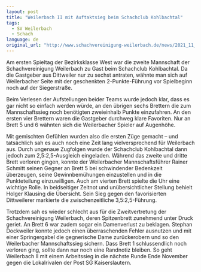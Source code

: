 ```yaml
---
layout: post
title: "Weilerbach II mit Auftaktsieg beim Schachclub Kohlbachtal"
tags:
  - SV Weilerbach
  - Schach
language: de
original_url: "http://www.schachvereinigung-weilerbach.de/news/2021_11_07.html"
---
```


Am ersten Spieltag der Bezirksklasse West war die zweite Mannschaft der Schachvereinigung Weilerbach zu Gast beim Schachclub Kohlbachtal. Da die Gastgeber aus Dittweiler nur zu sechst antraten, wähnte man sich auf Weilerbacher Seite mit der geschenkten 2-Punkte-Führung vor Spielbeginn noch auf der Siegerstraße.

<!--more-->

Beim Verlesen der Aufstellungen beider Teams wurde jedoch klar, dass es gar nicht so einfach werden würde, an den übrigen sechs Brettern die zum Mannschaftssieg noch benötigten zweieinhalb Punkte einzufahren. An den ersten vier Brettern waren die Gastgeber durchweg klare Favoriten. Nur an Brett 5 und 6 wähnten sich die Weilerbacher Spieler auf Augenhöhe.

Mit gemischten Gefühlen wurden also die ersten Züge gemacht – und tatsächlich sah es auch noch eine Zeit lang vielversprechend für Weilerbach aus. Durch ungenaue Zugfolgen wurde der Schachclub Kohlbachtal dann jedoch zum 2,5:2,5-Ausgleich eingeladen. Während das zweite und dritte Brett verloren gingen, konnte der Weilerbacher Mannschaftsführer Rainer Schmitt seinen Gegner an Brett 5 bei schwindender Bedenkzeit überzeugen, seine Gewinnbemühungen einzustellen und in die Punkteteilung einzuwilligen. Auch am vierten Brett spielte die Uhr eine wichtige Rolle. In beidseitiger Zeitnot und unübersichtlicher Stellung behielt Holger Klausing die Übersicht. Sein Sieg gegen den favorisierten Dittweilerer markierte die zwischenzeitliche 3,5:2,5-Führung.

Trotzdem sah es wieder schlecht aus für die Zweitvertretung der Schachvereinigung Weilerbach, deren Spitzenbrett zunehmend unter Druck geriet. An Brett 6 war zudem sogar ein Damenverlust zu beklagen. Stephan Dockweiler konnte jedoch einen überraschenden Fehler ausnutzen und mit einer Springergabel die gegnerische Dame zurückerobern und so den Weilerbacher Mannschaftssieg sichern. Dass Brett 1 schlussendlich noch verloren ging, sollte dann nur noch eine Randnotiz bleiben. So geht Weilerbach II mit einem Arbeitssieg in die nächste Runde Ende November gegen die Lokalrivalen der Post SG Kaiserslautern.
